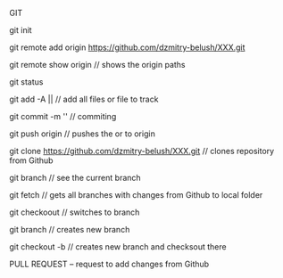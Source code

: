 GIT

git init

git remote add origin https://github.com/dzmitry-belush/XXX.git 

git remote show origin	// shows the origin paths

git status

git add -A  || <file>	// add all files or file to track

git commit -m '<message>'	// commiting

git push origin <master> 	// pushes the <master> or <branch> to origin

git clone https://github.com/dzmitry-belush/XXX.git	// clones repository from Github

git branch		// see the current branch

git fetch		// gets all branches with changes from Github to local folder

git checkoout <branch>	// switches to branch

git branch <name>		// creates new branch

git checkout -b <name>	// creates new branch and checksout there


PULL REQUEST – request to add changes from Github
